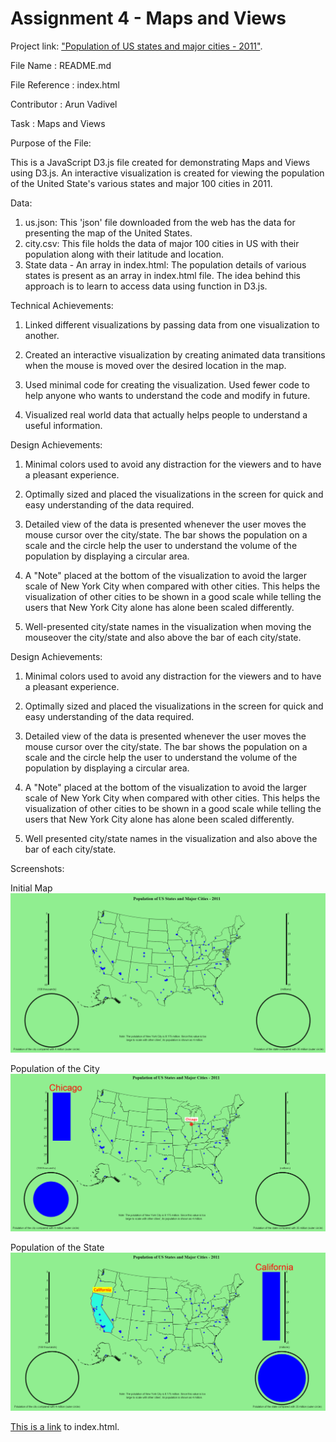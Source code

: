 # Assignment 4 - Maps and Views


Project link: ["Population of US states and major cities - 2011"](http://arunvodc.github.io/04-MapsAndViews/index.html).

File Name        :  README.md

File Reference   :  index.html

Contributor      :  Arun Vadivel

Task             :  Maps and Views


Purpose of the File:

This is a JavaScript D3.js file created for demonstrating Maps and Views using D3.js. An interactive visualization is created for viewing the population of the United State's various states and major 100 cities in 2011.


Data:
1. us.json:
	This 'json' file downloaded from the web has the data for presenting the map of the United States.
2. city.csv:
	This file holds the data of major 100 cities in US with their population along with their latitude and location.
3. State data - An array in index.html:
	The population details of various states is present as an array in index.html file. The idea behind this approach is to learn to access data using function in D3.js.


Technical Achievements:

1. Linked different visualizations by passing data from one visualization to another.

2. Created an interactive visualization by creating animated data transitions when the mouse is moved over the desired location in the map.

3. Used minimal code for creating the visualization. Used fewer code to help anyone who wants to understand the code and modify in future.

4. Visualized real world data that actually helps people to understand a useful information.


Design Achievements:

1. Minimal colors used to avoid any distraction for the viewers and to have a pleasant experience.

2. Optimally sized and placed the visualizations in the screen for quick and easy understanding of the data required.

3. Detailed view of the data is presented whenever the user moves the mouse cursor over the city/state. The bar shows the population on a scale and the circle help the user to understand the volume of the population by displaying a circular area.

4. A "Note" placed at the bottom of the visualization to avoid the larger scale of New York City when compared with other cities. This helps the visualization of other cities to be shown in a good scale while telling the users that New York City alone has alone been scaled differently.

5. Well-presented city/state names in the visualization when moving the mouseover the city/state and also above the bar of each city/state.


Design Achievements:

1. Minimal colors used to avoid any distraction for the viewers and to have a pleasant experience.

2. Optimally sized and placed the visualizations in the screen for quick and easy understanding of the data required.

3. Detailed view of the data is presented whenever the user moves the mouse cursor over the city/state. The bar shows the population on a scale and the circle help the user to understand the volume of the population by displaying a circular area.

4. A "Note" placed at the bottom of the visualization to avoid the larger scale of New York City when compared with other cities. This helps the visualization of other cities to be shown in a good scale while telling the users that New York City alone has alone been scaled differently.

5. Well presented city/state names in the visualization and also above the bar of each city/state.

Screenshots:

Initial Map
![Map](Map.png)

Population of the City
![City](City.png)

Population of the State
![State](State.png)

[This is a link](http://arunvodc.github.io/04-MapsAndViews/index.html) to index.html.
